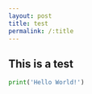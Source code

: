 ```yaml
---
layout: post
title: test
permalink: /:title
---
```


## This is a test

```py
print('Hello World!')
```
